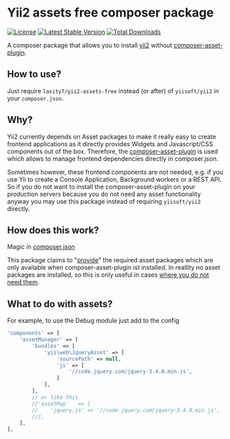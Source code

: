 # Yii2 assets free composer package

[![License](https://img.shields.io/github/license/laxity7/yii2-assets-free.svg)](https://github.com/laxity7/yii2-assets-free/blob/master/LICENSE)
[![Latest Stable Version](https://img.shields.io/packagist/v/laxity7/yii2-assets-free.svg)](https://packagist.org/packages/laxity7/yii2-assets-free)
[![Total Downloads](https://img.shields.io/packagist/dt/laxity7/yii2-assets-free.svg)](https://packagist.org/packages/laxity7/yii2-assets-free)

A composer package that allows you to install [yii2](https://github.com/yiisoft/yii2) without [composer-asset-plugin](https://github.com/francoispluchino/composer-asset-plugin).

## How to use?

Just require `laxity7/yii2-assets-free` instead (or after) of `yiisoft/yii2` in your `composer.json`.

## Why?

Yii2 currently depends on Asset packages to make it really easy to create frontend applications as it directly provides Widgets and Javascript/CSS components out of the box. Therefore, the [composer-asset-plugin](https://github.com/francoispluchino/composer-asset-plugin) is used which allows to
manage frontend dependencies directly in composer.json.

Sometimes however, these frontend components are not needed, e.g. if you use Yii to create a Console Application, Background workers or a REST API. So if you do not want to install the composer-asset-plugin on your production servers because you
do not need any asset functionality anyway you may use this package instead of requiring `yiisoft/yii2` directly.

## How does this work?

Magic in [composer.json](https://github.com/laxity7/yii2-assets-free/blob/2.0.0/composer.json#L9-L14)

This package claims to "[provide](https://getcomposer.org/doc/04-schema.md#provide)" the required asset packages which are only
available when composer-asset-plugin ist installed. In reallity no asset packages are installed, so this is only useful in cases [where you do not need them](#why).

## What to do with assets?
For example, to use the Debug module just add to the config

```php
'components' => [
    'assetManager' => [
        'bundles' => [
            'yii\web\JqueryAsset' => [
                'sourcePath' => null,
                'js' => [
                    '//code.jquery.com/jquery-3.4.0.min.js',
                ]
            ],
        ],
        // or like this
        //'assetMap'   => [
        //    'jquery.js' => '//code.jquery.com/jquery-3.4.0.min.js',
        //],
    ],
],
```